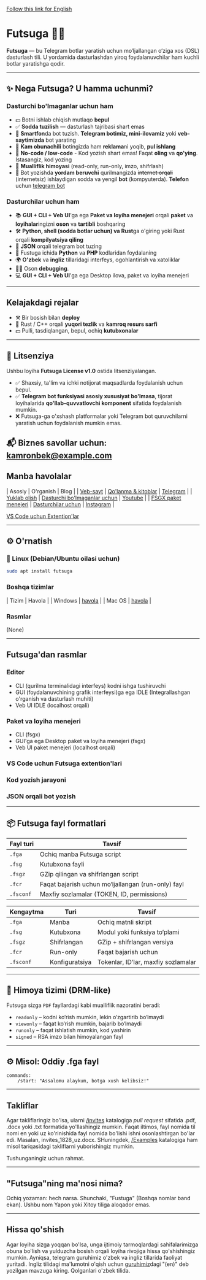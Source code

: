 [Follow this link for English](README.md)

# Futsuga 🧠✨

**Futsuga** — bu Telegram botlar yaratish uchun mo‘ljallangan o‘ziga xos (DSL) dasturlash tili. U yordamida dasturlashdan yiroq foydalanuvchilar ham kuchli botlar yaratishga qodir.

---

## ✨ Nega Futsuga? U hamma uchunmi?

### Dasturchi bo'lmaganlar uchun ham
- 💵 Botni ishlab chiqish mutlaqo **bepul**
- ✅ **Sodda tuzilish** — dasturlash tajribasi shart emas
- 📱 **Smartfon**da bot tuzish. **Telegram botimiz, mini-ilovamiz** yoki **veb-saytimizda** bot yarating
- 💸 **Kam obunachili** botingizda ham **reklama**ni yoqib, **pul ishlang**
- 🧠 **No-code / low-code** - Kod yozish shart emas! Faqat **oling** va **qo'ying**. Istasangiz, kod yozing
- 🔐 **Mualliflik himoyasi** (read-only, run-only, imzo, shifrlash)
- 🤖 Bot yozishda **yordam beruvchi** qurilmangizda ~~internet orqali~~ (internetsiz) ishlaydigan sodda va yengil **bot** (kompyuterda). **Telefon** uchun [telegram bot](https://t.me/futsugabot)

### Dasturchilar uchun ham
- 📚 **GUI + CLI + Veb UI**'ga ega **Paket va loyiha menejeri** orqali **paket** va **loyihalar**ingizni **oson** va **tartibli** boshqaring
- 🛠️ **Python, shell (sodda botlar uchun) va Rust**ga o'giring yoki Rust orqali **kompilyatsiya qiling**
- 📅 **JSON** orqali telegram bot tuzing
- 📝 Fustuga ichida **Python** va **PHP** kodlaridan foydalaning
- 🌍 **O'zbek** va **ingliz** tillaridagi interfeys, ogohlantirish va xatoliklar
- ⛓️‍💥 Oson **debugging**.
- 💻 **GUI + CLI + Veb UI**'ga ega Desktop ilova, paket va loyiha menejeri

---

## Kelajakdagi rejalar
- ⚒️ Bir bosish bilan **deploy**
- 💫 Rust / C++ orqali **yuqori tezlik** va **kamroq resurs sarfi**
- 💵 Pulli, tasdiqlangan, bepul, ochiq **kutubxonalar**

---
## 📜 Litsenziya

Ushbu loyiha **Futsuga License v1.0** ostida litsenziyalangan.

- ✅ Shaxsiy, ta'lim va ichki notijorat maqsadlarda foydalanish uchun bepul.
- ✅ **Telegram bot funksiyasi asosiy xususiyat bo'lmasa**, tijorat loyihalarida **qo'llab-quvvatlovchi komponent** sifatida foydalanish mumkin.
- ❌ Futsuga-ga o'xshash platformalar yoki Telegram bot quruvchilarni yaratish uchun foydalanish mumkin emas.

📬 Biznes savollar uchun: kamronbek@example.com
---

## Manba havolalar
| Asosiy | O'rganish | Blog |
| [Veb-sayt](https://futsuga.uz) | [Qo'lanma & kitoblar](https://futsuga.uz/guide) | [Telegram](https://t.me/futsuga) |
| [Yuklab olish](https://futsuga.uz/download) | [Dasturchi bo'lmaganlar uchun](https://futsuga.uz/guide/for-scratch) | [Youtube](https://www.youtube.com/@futsuga) |
| [FSGX paket menejeri](https://futsuga.uz/fsgx) | [Dasturchilar uchun](https://futsuga.uz/guide/for-coders) | [Instagram](https://www.instagram.com) |

[VS Code uchun Extention'lar]()

---

## ⚙️ O'rnatish

### 🐧 Linux (Debian/Ubuntu oilasi uchun)
```bash
sudo apt install futsuga
```

### Boshqa tizimlar
| Tizim | Havola |
| Windows | [havola](https://futsuga.uz/download/windows) |
| Mac OS | [havola](https://futsuga.uz/download/macos) |

### Rasmlar
(None)

---

## Futsuga'dan rasmlar
### Editor
- CLI (qurilma terminalidagi interfeys) kodni ishga tushiruvchi
- GUI (foydalanuvchining grafik interfeysi)ga ega IDLE (Integrallashgan o'rganish va dasturlash muhiti)
- Veb UI IDLE (localhost orqali)

### Paket va loyiha menejeri
- CLI (fsgx)
- GUI'ga ega Desktop paket va loyiha menejeri (fsgx)
- Veb UI paket menejeri (localhost orqali)

### VS Code uchun Futsuga extention'lari

### Kod yozish jarayoni

### JSON orqali bot yozish

---

## 📦 Futsuga fayl formatlari

| Fayl turi | Tavsif |
|----------|--------|
| `.fga` | Ochiq manba Futsuga script |
| `.fsg` | Kutubxona fayli |
| `.fsgz` | GZip qilingan va shifrlangan script |
| `.fcr` | Faqat bajarish uchun mo‘ljallangan (run-only) fayl |
| `.fsconf` | Maxfiy sozlamalar (TOKEN, ID, permissions) |

| Kengaytma | Turi           | Tavsif                              |
| --------- | -------------- | ----------------------------------- |
| `.fga`    | Manba          | Ochiq matnli skript                 |
| `.fsg`    | Kutubxona      | Modul yoki funksiya to‘plami        |
| `.fsgz`   | Shifrlangan    | GZip + shifrlangan versiya          |
| `.fcr`    | Run-only       | Faqat bajarish uchun                |
| `.fsconf` | Konfiguratsiya | Tokenlar, ID’lar, maxfiy sozlamalar |


---

## 🔑 Himoya tizimi (DRM-like)

Futsuga sizga `PDF` fayllardagi kabi mualliflik nazoratini beradi:

- `readonly` – kodni ko‘rish mumkin, lekin o‘zgartirib bo‘lmaydi
- `viewonly` – faqat ko‘rish mumkin, bajarib bo‘lmaydi
- `runonly` – faqat ishlatish mumkin, kod yashirin
- `signed` – RSA imzo bilan himoyalangan fayl

---

## ⚙️ Misol: Oddiy .fga fayl

```futsuga
commands:
    /start: "Assalomu alaykum, botga xush kelibsiz!"
```

---

## Takliflar
Agar takliflaringiz bo'lsa, ularni [/invites](/invites) katalogiga *pull request* sifatida .pdf, .docx yoki .txt formatida yo'llashingiz mumkin. Faqat iltimos, fayl nomida til nomi en yoki uz ko'rinishida fayl nomida bo'lishi ishni osonlashtirgan bo'lar edi. Masalan, invites_1828_uz.docx. SHuningdek, [/Examples](/Examples/) katalogiga ham misol tariqasidagi takliflarni yuborishingiz mumkin.

Tushunganingiz uchun rahmat.

---

## "Futsuga"ning ma'nosi nima?
Ochiq yozaman: hech narsa. Shunchaki, "Fustuga" (Boshqa nomlar band ekan).
Ushbu nom Yapon yoki Xitoy tiliga aloqador emas.

---

## Hissa qo'shish
Agar loyiha sizga yoqqan bo'lsa, unga ijtimoiy tarmoqlardagi sahifalarimizga obuna bo'lish va yulduzcha bosish orqali loyiha rivojiga hissa qo'shishingiz mumkin. Ayniqsa, telegram guruhimiz o'zbek va ingliz tillarida faoliyat yuritadi. Ingliz tilidagi ma'lumotni o'qish uchun [guruhimiz](https://t.me/futsuga)dagi "(en)" deb yozilgan mavzuga kiring. Qolganlari o'zbek tilida.